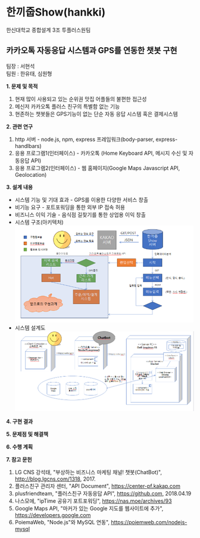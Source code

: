 # 한끼줍Show(hankki)

한신대학교 종합설계 3조 투플러스원팀

카카오톡 자동응답 시스템과 GPS를 연동한 챗봇 구현  
-------------------------------------------------
팀장 : 서현석  
팀원 : 한유태, 심원형

**1. 문제 및 목적**
   1. 현재 많이 사용되고 있는 순위권 맛집 어플들의 불편한 접근성
   2. 메신저 카카오톡 플러스 친구의 특별함 없는 기능
   3. 현존하는 챗봇들은 GPS기능이 없는 단순 자동 응답 시스템 혹은 결제시스템

**2. 관련 연구**
   1. http 서버 - node.js, npm, express 프레임워크(body-parser, express-handlbars)
   2. 응용 프로그램1(인터페이스) - 카카오톡 (Home Keyboard API, 메시지 수신 및 자동응답 API)
   3. 응용 프로그램2(인터페이스) - 웹 홈페이지(Google Maps Javascript API, Geolocation)
 
**3. 설계 내용**
   * 시스템 기능 및 기대 효과 - GPS를 이용한 다양한 서비스 창출
   * 비기능 요구 - 포트포워딩을 통한 외부 IP 접속 허용
   * 비즈니스 이익 기술 - 음식점 길찾기를 통한 상업용 이익 창출
   * 시스템 구조(아키텍처)
   <img src="/system-architecture.png"></img>
   * 시스템 설계도
   <img src="/system-design.png"></img>
   
**4. 구현 결과**

**5. 문제점 및 해결책**

**6. 수행 계획**

**7. 참고 문헌**
   1. LG CNS 강석태, "부상하는 비즈니스 마케팅 채널! 챗봇(ChatBot)", http://blog.lgcns.com/1318, 2017.
   2. 플러스친구 관리자 센터, "API Document", https://center-pf.kakap.com
   3. plusfriendteam, "플러스친구 자동응답 API", https://github.com, 2018.04.19
   4. 나스모에, "ipTime 공유기 포트포워딩", https://nas.moe/archives/93
   5. Google Maps API, "마커가 있는 Google 지도를 웹사이트에 추가", https://developers.google.com
   6. PoiemaWeb, "Node.js"와 MySQL 연동", https://poiemweb.com/nodejs-mysql
